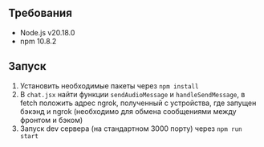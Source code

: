 ## Требования

- Node.js v20.18.0
- npm 10.8.2

## Запуск

1. Установить необходимые пакеты через `npm install`
2. В `chat.jsx` найти функции `sendAudioMessage` и `handleSendMessage`, в fetch положить адрес ngrok, полученный с устройства, где запущен бэкэнд и ngrok (необходимо для обмена сообщениями между фронтом и бэком) 
3. Запуск dev сервера (на стандартном 3000 порту) через `npm run start`
